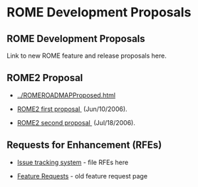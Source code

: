 # ROME Development Proposals

## ROME Development Proposals



Link to new ROME feature and release proposals here.


## ROME2 Proposal


 
* [../ROMEROADMAPProposed.html](../ROMEROADMAPProposed.html)
 
* [ROME2 first proposal ](ROME21stProposalJune10th2006NOTCURRENT.html) (Jun/10/2006).
 
* [ROME2 second proposal ](ROME22ndProposalJuly18th2006CURRENT.html) (Jul/18/2006).
 

## Requests for Enhancement (RFEs)


 
* [Issue tracking system](https://rometools.jira.com/browse/ROME) \- file RFEs here
 
* [Feature Requests](ROMEFeatureRequests.html) \- old feature request page
 
